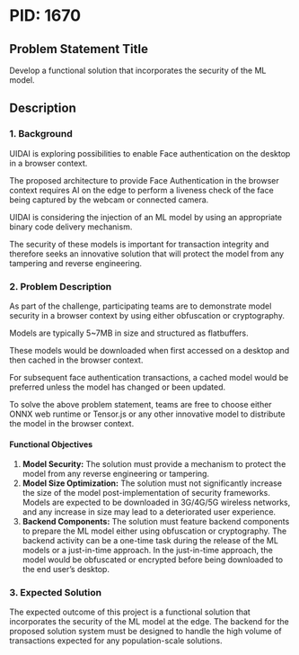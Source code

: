 # PID: 1670

## Problem Statement Title

Develop a functional solution that incorporates the security of the ML model.

## Description

### 1. Background

UIDAI is exploring possibilities to enable Face authentication on the desktop in a browser context.

The proposed architecture to provide Face Authentication in the browser context requires AI on the edge to perform a liveness check of the face being captured by the webcam or connected camera.

UIDAI is considering the injection of an ML model by using an appropriate binary code delivery mechanism.

The security of these models is important for transaction integrity and therefore seeks an innovative solution that will protect the model from any tampering and reverse engineering.

### 2. Problem Description

As part of the challenge, participating teams are to demonstrate model security in a browser context by using either obfuscation or cryptography.

Models are typically 5~7MB in size and structured as flatbuffers.

These models would be downloaded when first accessed on a desktop and then cached in the browser context.

For subsequent face authentication transactions, a cached model would be preferred unless the model has changed or been updated.

To solve the above problem statement, teams are free to choose either ONNX web runtime or Tensor.js or any other innovative model to distribute the model in the browser context.

#### Functional Objectives

1. **Model Security:** The solution must provide a mechanism to protect the model from any reverse engineering or tampering.
2. **Model Size Optimization:** The solution must not significantly increase the size of the model post-implementation of security frameworks. Models are expected to be downloaded in 3G/4G/5G wireless networks, and any increase in size may lead to a deteriorated user experience.
3. **Backend Components:** The solution must feature backend components to prepare the ML model either using obfuscation or cryptography. The backend activity can be a one-time task during the release of the ML models or a just-in-time approach. In the just-in-time approach, the model would be obfuscated or encrypted before being downloaded to the end user’s desktop.

### 3. Expected Solution

The expected outcome of this project is a functional solution that incorporates the security of the ML model at the edge. The backend for the proposed solution system must be designed to handle the high volume of transactions expected for any population-scale solutions.